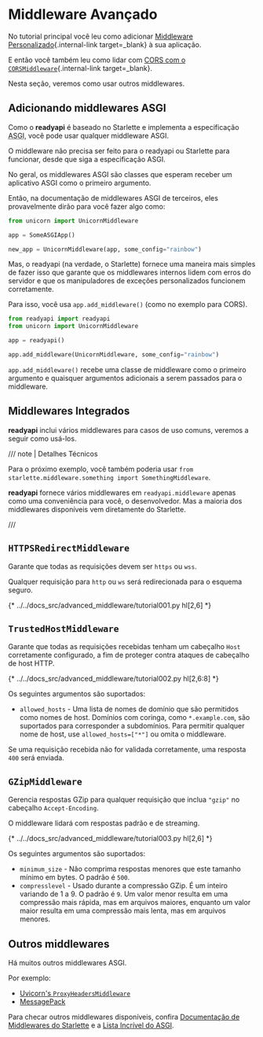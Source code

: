 # Middleware Avançado

No tutorial principal você leu como adicionar [Middleware Personalizado](../tutorial/middleware.md){.internal-link target=_blank} à sua aplicação.

E então você também leu como lidar com [CORS com o `CORSMiddleware`](../tutorial/cors.md){.internal-link target=_blank}.

Nesta seção, veremos como usar outros middlewares.

## Adicionando middlewares ASGI

Como o **readyapi** é baseado no Starlette e implementa a especificação <abbr title="Asynchronous Server Gateway Interface">ASGI</abbr>, você pode usar qualquer middleware ASGI.

O middleware não precisa ser feito para o readyapi ou Starlette para funcionar, desde que siga a especificação ASGI.

No geral, os middlewares ASGI são classes que esperam receber um aplicativo ASGI como o primeiro argumento.

Então, na documentação de middlewares ASGI de terceiros, eles provavelmente dirão para você fazer algo como:

```Python
from unicorn import UnicornMiddleware

app = SomeASGIApp()

new_app = UnicornMiddleware(app, some_config="rainbow")
```

Mas, o readyapi (na verdade, o Starlette) fornece uma maneira mais simples de fazer isso que garante que os middlewares internos lidem com erros do servidor e que os manipuladores de exceções personalizados funcionem corretamente.

Para isso, você usa `app.add_middleware()` (como no exemplo para CORS).

```Python
from readyapi import readyapi
from unicorn import UnicornMiddleware

app = readyapi()

app.add_middleware(UnicornMiddleware, some_config="rainbow")
```

`app.add_middleware()` recebe uma classe de middleware como o primeiro argumento e quaisquer argumentos adicionais a serem passados para o middleware.

## Middlewares Integrados

**readyapi** inclui vários middlewares para casos de uso comuns, veremos a seguir como usá-los.

/// note | Detalhes Técnicos

Para o próximo exemplo, você também poderia usar `from starlette.middleware.something import SomethingMiddleware`.

**readyapi** fornece vários middlewares em `readyapi.middleware` apenas como uma conveniência para você, o desenvolvedor. Mas a maioria dos middlewares disponíveis vem diretamente do Starlette.

///

## `HTTPSRedirectMiddleware`

Garante que todas as requisições devem ser `https` ou `wss`.

Qualquer requisição para `http` ou `ws` será redirecionada para o esquema seguro.

{* ../../docs_src/advanced_middleware/tutorial001.py hl[2,6] *}

## `TrustedHostMiddleware`

Garante que todas as requisições recebidas tenham um cabeçalho `Host` corretamente configurado, a fim de proteger contra ataques de cabeçalho de host HTTP.

{* ../../docs_src/advanced_middleware/tutorial002.py hl[2,6:8] *}

Os seguintes argumentos são suportados:

* `allowed_hosts` - Uma lista de nomes de domínio que são permitidos como nomes de host. Domínios com coringa, como `*.example.com`, são suportados para corresponder a subdomínios. Para permitir qualquer nome de host, use `allowed_hosts=["*"]` ou omita o middleware.

Se uma requisição recebida não for validada corretamente, uma resposta `400` será enviada.

## `GZipMiddleware`

Gerencia respostas GZip para qualquer requisição que inclua `"gzip"` no cabeçalho `Accept-Encoding`.

O middleware lidará com respostas padrão e de streaming.

{* ../../docs_src/advanced_middleware/tutorial003.py hl[2,6] *}

Os seguintes argumentos são suportados:

* `minimum_size` - Não comprima respostas menores que este tamanho mínimo em bytes. O padrão é `500`.
* `compresslevel` - Usado durante a compressão GZip. É um inteiro variando de 1 a 9. O padrão é `9`. Um valor menor resulta em uma compressão mais rápida, mas em arquivos maiores, enquanto um valor maior resulta em uma compressão mais lenta, mas em arquivos menores.

## Outros middlewares

Há muitos outros middlewares ASGI.

Por exemplo:

* <a href="https://github.com/encode/uvicorn/blob/master/uvicorn/middleware/proxy_headers.py" class="external-link" target="_blank">Uvicorn's `ProxyHeadersMiddleware`</a>
* <a href="https://github.com/florimondmanca/msgpack-asgi" class="external-link" target="_blank">MessagePack</a>

Para checar outros middlewares disponíveis, confira <a href="https://www.starlette.io/middleware/" class="external-link" target="_blank">Documentação de Middlewares do Starlette</a> e a  <a href="https://github.com/florimondmanca/awesome-asgi" class="external-link" target="_blank">Lista Incrível do ASGI</a>.
